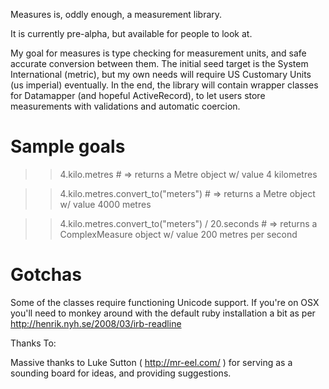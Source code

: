 Measures is, oddly enough, a measurement library.

It is currently pre-alpha, but available for people to look at.

My goal for measures is type checking for measurement units, and safe accurate conversion between them.  The initial seed target is the System International (metric), but my own needs will require US Customary Units (us imperial) eventually.  In the end, the library will contain wrapper classes for Datamapper (and hopeful ActiveRecord), to let users store measurements with validations and automatic coercion.

# Sample goals

>> 4.kilo.metres # => returns a Metre object w/ value 4 kilometres

>> 4.kilo.metres.convert_to("meters") # => returns a Metre object w/ value 4000 metres

>> 4.kilo.metres.convert_to("meters") / 20.seconds # => returns a ComplexMeasure object w/ value 200 metres per second

# Gotchas

Some of the classes require functioning Unicode support.  If you're on OSX you'll need to monkey around with the default ruby installation a bit as per http://henrik.nyh.se/2008/03/irb-readline

Thanks To:

Massive thanks to Luke Sutton ( http://mr-eel.com/ ) for serving as a sounding board for ideas, and providing suggestions.